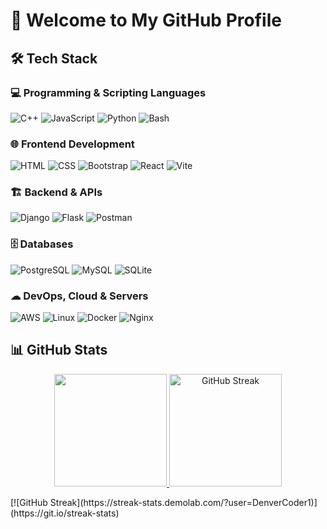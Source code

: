 # 👋 Welcome to My GitHub Profile

## 🛠 Tech Stack

### 💻 Programming & Scripting Languages  
![C++](https://skillicons.dev/icons?i=cpp)  ![JavaScript](https://skillicons.dev/icons?i=js)  ![Python](https://skillicons.dev/icons?i=python)  ![Bash](https://skillicons.dev/icons?i=bash)  

### 🌐 Frontend Development  
![HTML](https://skillicons.dev/icons?i=html)  ![CSS](https://skillicons.dev/icons?i=css)  ![Bootstrap](https://skillicons.dev/icons?i=bootstrap)  ![React](https://skillicons.dev/icons?i=react)  ![Vite](https://skillicons.dev/icons?i=vite)  

### 🏗 Backend & APIs  
![Django](https://skillicons.dev/icons?i=django)  ![Flask](https://skillicons.dev/icons?i=flask)  ![Postman](https://skillicons.dev/icons?i=postman)  

### 🗄 Databases  
![PostgreSQL](https://skillicons.dev/icons?i=postgres)  ![MySQL](https://skillicons.dev/icons?i=mysql)  ![SQLite](https://skillicons.dev/icons?i=sqlite)  

### ☁ DevOps, Cloud & Servers  
![AWS](https://skillicons.dev/icons?i=aws)  ![Linux](https://skillicons.dev/icons?i=linux)  ![Docker](https://skillicons.dev/icons?i=docker)  ![Nginx](https://skillicons.dev/icons?i=nginx)  

## 📊 GitHub Stats

<p align="center">
  <a href="https://github.com/mashraf114">
    <img height="180em" src="https://github-readme-stats.vercel.app/api/top-langs/?username=mashraf114&layout=compact&langs_count=6&theme=dracula"/>
  </a>
  <a href="https://git.io/streak-stats">
    <img height="180em" src="[https://streak-stats.demolab.com?user=mashraf114&theme=dracula&hide_border=true](https://streak-stats.demolab.com/?user=mashraf114)](https://git.io/streak-stats)" alt="GitHub Streak"/>
  </a>
</p>
[![GitHub Streak](https://streak-stats.demolab.com/?user=DenverCoder1)](https://git.io/streak-stats)
